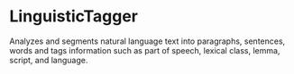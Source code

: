 # LinguisticTagger
Analyzes and segments natural language text into paragraphs, sentences, words and tags information such as part of speech, lexical class, lemma, script, and language.
